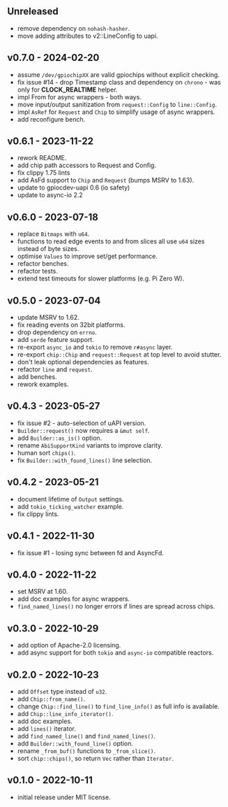 <a name="unreleased"></a>

## Unreleased

- remove dependency on `nohash-hasher`.
- move adding attributes to v2::LineConfig to uapi.

<a name="v0.7.0"></a>

## v0.7.0 - 2024-02-20

- assume `/dev/gpiochipXX` are valid gpiochips without explicit checking.
- fix issue #14 - drop Timestamp class and dependency on `chrono` - was only for **CLOCK_REALTIME** helper.
- impl From for async wrappers - both ways.
- move input/output sanitization from `request::Config` to `line::Config`.
- impl `AsRef` for `Request` and `Chip` to simplify usage of async wrappers.
- add reconfigure bench.

<a name="v0.6.1"></a>

## v0.6.1 - 2023-11-22

- rework README.
- add chip path accessors to Request and Config.
- fix clippy 1.75 lints
- add AsFd support to `Chip` and `Request` (bumps MSRV to 1.63).
- update to gpiocdev-uapi 0.6 (io safety)
- update to async-io 2.2

<a name="v0.6.0"></a>

## v0.6.0 - 2023-07-18

- replace `Bitmaps` with `u64`.
- functions to read edge events to and from slices all use `u64` sizes instead of byte sizes.
- optimise `Values` to improve set/get performance.
- refactor benches.
- refactor tests.
- extend test timeouts for slower platforms (e.g. Pi Zero W).

<a name="v0.5.0"></a>

## v0.5.0 - 2023-07-04

- update MSRV to 1.62.
- fix reading events on 32bit platforms.
- drop dependency on `errno`.
- add `serde` feature support.
- re-export `async_io` and `tokio` to remove `r#async` layer.
- re-export `chip::Chip` and `request::Request` at top level to avoid stutter.
- don't leak optional dependencies as features.
- refactor `line` and `request`.
- add benches.
- rework examples.

<a name="v0.4.3"></a>

## v0.4.3 - 2023-05-27

- fix issue #2 - auto-selection of uAPI version.
- `Builder::request()` now requires a `&mut self`.
- add `Builder::as_is()` option.
- rename `AbiSupportKind` variants to improve clarity.
- human sort `chips()`.
- fix `Builder::with_found_lines()` line selection.

<a name="v0.4.2"></a>

## v0.4.2 - 2023-05-21

- document lifetime of `Output` settings.
- add `tokio_ticking_watcher` example.
- fix clippy lints.

<a name="v0.4.1"></a>

## v0.4.1 - 2022-11-30

- fix issue #1 - losing sync between fd and AsyncFd.

<a name="v0.4.0"></a>

## v0.4.0 - 2022-11-22

- set MSRV at 1.60.
- add doc examples for async wrappers.
- `find_named_lines()` no longer errors if lines are spread across chips.

<a name="v0.3.0"></a>

## v0.3.0 - 2022-10-29

- add option of Apache-2.0 licensing.
- add async support for both `tokio` and `async-io` compatible reactors.

<a name="v0.2.0"></a>

## v0.2.0 - 2022-10-23

- add `Offset` type instead of `u32`.
- add `Chip::from_name()`.
- change `Chip::find_line()` to `find_line_info()` as full info is available.
- add `Chip::line_info_iterator()`.
- add doc examples.
- add `lines()` iterator.
- add `find_named_line()` and `find_named_lines()`.
- add `Builder::with_found_line()` option.
- rename `_from_buf()` functions to `_from_slice()`.
- sort `chip::chips()`, so return `Vec` rather than `Iterator`.

<a name="v0.1.0"></a>

## v0.1.0 - 2022-10-11

- initial release under MIT license.
